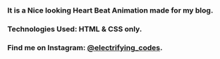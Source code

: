 ### It is a Nice looking Heart Beat Animation made for my blog.

### Technologies Used: HTML & CSS only.

### Find me on Instagram: [@electrifying_codes][instagram].

[instagram]: https://www.instagram.com/electrifying_codes
